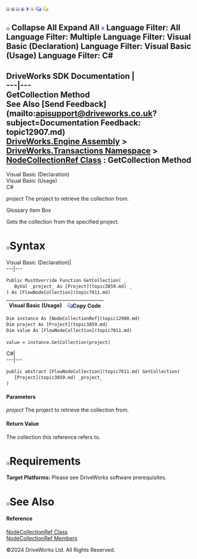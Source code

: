 ![](dotnetimages/collapse.gif) ![](dotnetimages/expand.gif) ![](dotnetimages/collapse.gif) ![](dotnetimages/expand.gif) ![](dotnetimages/drpdown.gif) ![](dotnetimages/drpdown_orange.gif) ![](dotnetimages/copycode.gif) ![](dotnetimages/copycodeHighlight.gif)

![](dotnetimages/collapse.gif) Collapse All Expand All ![](dotnetimages/drpdown.gif) Language Filter: All  Language Filter: Multiple  Language Filter: Visual Basic (Declaration) Language Filter: Visual Basic (Usage) Language Filter: C#  
---  
DriveWorks SDK Documentation  |   
---|---  
GetCollection Method   
See Also [Send Feedback](mailto:apisupport@driveworks.co.uk?subject=Documentation Feedback: topic12907.md)  
[DriveWorks.Engine Assembly](topic2156.md) > [DriveWorks.Transactions Namespace](topic12835.md) > [NodeCollectionRef Class](topic12900.md) : GetCollection Method  
---  
  
Visual Basic (Declaration)    
Visual Basic (Usage)    
C# 

_project_
    The project to retrieve the collection from.

Glossary Item Box

Gets the collection from the specified project. 

# ![](dotnetimages/collapse.gif)Syntax

Visual Basic (Declaration)|   
---|---  
      
    
    Public MustOverride Function GetCollection( _
       ByVal _project_ As [Project](topic3859.md) _
    ) As [FlowNodeCollection](topic7011.md)  
  
Visual Basic (Usage)| ![](dotnetimages/copycode.gif)Copy Code  
---|---  
      
    
    Dim instance As [NodeCollectionRef](topic12900.md)
    Dim project As [Project](topic3859.md)
    Dim value As [FlowNodeCollection](topic7011.md)
     
    value = instance.GetCollection(project)  
  
C#|   
---|---  
      
    
    public abstract [FlowNodeCollection](topic7011.md) GetCollection( 
       [Project](topic3859.md) _project_
    )  
  
#### Parameters

 _project_
    The project to retrieve the collection from.

#### Return Value

The collection this reference refers to.

# ![](dotnetimages/collapse.gif)Requirements

**Target Platforms:** Please see DriveWorks software prerequisites.

# ![](dotnetimages/collapse.gif)See Also

#### Reference

[NodeCollectionRef Class](topic12900.md)   
[NodeCollectionRef Members](topic12901.md)

©2024 DriveWorks Ltd. All Rights Reserved.
